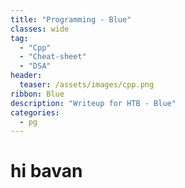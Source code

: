 ```yaml
---
title: "Programming - Blue"
classes: wide
tag: 
  - "Cpp"
  - "Cheat-sheet"
  - "DSA"
header:
  teaser: /assets/images/cpp.png
ribbon: Blue
description: "Writeup for HTB - Blue"
categories:
  - pg
---
```

# hi bavan 
